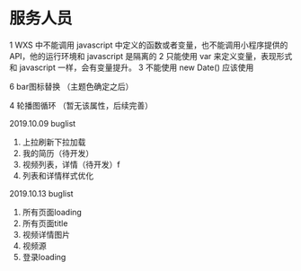 # 服务人员
1 WXS 中不能调用 javascript 中定义的函数或者变量，也不能调用小程序提供的 
API，他的运行环境和 javascript 是隔离的
2 只能使用 var 来定义变量，表现形式和 javascript 一样，会有变量提升。
3 不能使用 new Date() 应该使用 

6 bar图标替换 （主题色确定之后）

4 轮播图循环 （暂无该属性，后续完善）




2019.10.09 buglist

1. 上拉刷新下拉加载
2. 我的简历（待开发）
3. 视频列表，详情（待开发）f
4. 列表和详情样式优化


2019.10.13 buglist

1. 所有页面loading
2. 所有页面title
3. 视频详情图片
4. 视频源
5. 登录loading


